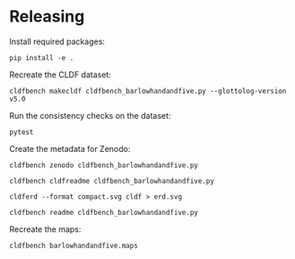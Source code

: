 # Releasing

Install required packages:
```shell
pip install -e .
```

Recreate the CLDF dataset:
```shell
cldfbench makecldf cldfbench_barlowhandandfive.py --glottolog-version v5.0
```

Run the consistency checks on the dataset:
```shell
pytest
```

Create the metadata for Zenodo:
```shell
cldfbench zenodo cldfbench_barlowhandandfive.py
```

```shell
cldfbench cldfreadme cldfbench_barlowhandandfive.py 
```

```shell
cldferd --format compact.svg cldf > erd.svg
```

```shell
cldfbench readme cldfbench_barlowhandandfive.py 
```

Recreate the maps:
```shell
cldfbench barlowhandandfive.maps
```
